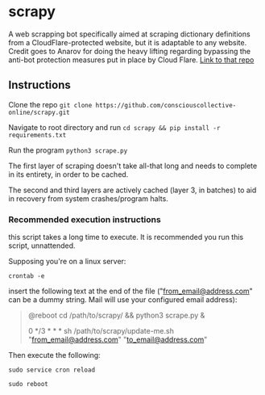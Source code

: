 # scrapy
A web scrapping bot specifically aimed at scraping dictionary definitions from a CloudFlare-protected website, but it is adaptable to any website. Credit goes to Anarov for doing the heavy lifting regarding bypassing the anti-bot protection measures put in place by Cloud Flare. [Link to that repo](https://github.com/Anorov/cloudflare-scrape "cloudflare-scrape")

## Instructions
Clone the repo `git clone https://github.com/consciouscollective-online/scrapy.git`

Navigate to root directory and run `cd scrapy && pip install -r requirements.txt`

Run the program `python3 scrape.py`

The first layer of scraping doesn't take all-that long and needs to complete in its entirety, in order to be cached.

The second and third layers are actively cached (layer 3, in batches) to aid in recovery from system crashes/program halts.

### Recommended execution instructions
this script takes a long time to execute. It is recommended you run this script, unnattended.

Supposing you're on a linux server:

`crontab -e`

insert the following text at the end of the file ("from_email@address.com" can be a dummy string. Mail will use your configured email address):

> @reboot cd /path/to/scrapy/ && python3 scrape.py &
>
> 0 */3 * * * sh /path/to/scrapy/update-me.sh "from_email@address.com" "to_email@address.com"

Then execute the following:

`sudo service cron reload`

`sudo reboot`
